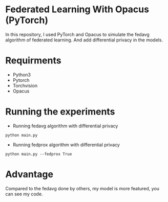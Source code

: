# Federated Learning With Opacus (PyTorch)

In this repository, I used PyTorch and Opacus to simulate the fedavg algorithm of federated learning. And add differential privacy in the models.


# Requirments

* Python3
* Pytorch
* Torchvision
* Opacus


# Running the experiments
* Running fedavg algorithm with differential privacy
```
python main.py
```
* Running fedprox algorithm with differential privacy
```
python main.py --fedprox True
```

# Advantage
Compared to the fedavg done by others, my model is more featured, you can see my code.
